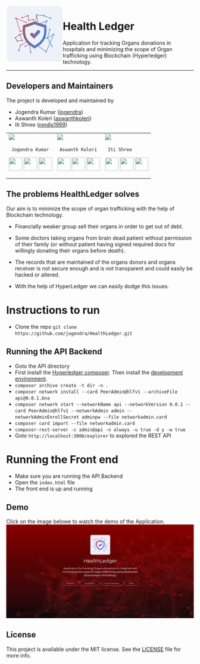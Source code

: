 <img src="/Static/logo/icon.png" align="left" hspace="1" vspace="1" height="150" width="150">

# Health Ledger

Application for tracking Organs donations in hospitals and minimizing the scope of Organ trafficking using Blockchain (Hyperledger) technology.

---

## Developers and Maintainers
The project is developed and maintained by
- Jogendra Kumar ([jogendra](https://github.com/jogendra))
- Aswanth Koleri ([aswanthkoleri](https://github.com/aswanthkoleri))
- Iti Shree ([nmdis1999](https://github.com/nmdis1999))
<table>
<tr>
<td>
  <img src="https://avatars1.githubusercontent.com/u/20956124?s=150&v=4"/>
     
     Jogendra Kumar

<p align="center">
<a href = "https://github.com/jogendra"><img src = "http://www.iconninja.com/files/241/825/211/round-collaboration-social-github-code-circle-network-icon.svg" width="36" height = "36"/></a>
<a href = "https://twitter.com/imjog24"><img src = "https://www.shareicon.net/download/2016/07/06/107115_media.svg" width="36" height="36"/></a>
<a href = "https://www.linkedin.com/in/jogendrasingh24/"><img src = "http://www.iconninja.com/files/863/607/751/network-linkedin-social-connection-circular-circle-media-icon.svg" width="36" height="36"/></a>
</p>
</td>

<td>
     <img src="https://avatars1.githubusercontent.com/u/21339090?s=150&v=4"/>
     
     Aswanth Koleri 

<p align="center">
<a href = "https://github.com/aswanthkoleri"><img src = "http://www.iconninja.com/files/241/825/211/round-collaboration-social-github-code-circle-network-icon.svg" width="36" height = "36"/></a>
<a href = "https://twitter.com/"><img src = "https://www.shareicon.net/download/2016/07/06/107115_media.svg" width="36" height="36"/></a>
<a href = "https://www.linkedin.com"><img src = "http://www.iconninja.com/files/863/607/751/network-linkedin-social-connection-circular-circle-media-icon.svg" width="36" height="36"/></a>
</p>
</td>

<td>
     <img src="https://avatars1.githubusercontent.com/u/27366543?s=150&v=4" />
     
     Iti Shree

<p align="center">
<a href = "https://github.com/nmdis1999"><img src = "http://www.iconninja.com/files/241/825/211/round-collaboration-social-github-code-circle-network-icon.svg" width="36" height = "36"/></a>
<a href = "https://twitter.com/nmdis_iti"><img src = "https://www.shareicon.net/download/2016/07/06/107115_media.svg" width="36" height="36"/></a>
<a href = "https://www.linkedin.com/in/iti-shree-6b0ba210b/"><img src = "http://www.iconninja.com/files/863/607/751/network-linkedin-social-connection-circular-circle-media-icon.svg" width="36" height="36"/></a>
</p>
</td>
</tr>
</table>

## The problems HealthLedger solves
Our aim is to minimize the scope of organ trafficking with the help of Blockchain technology.

- Financially weaker group sell their organs in order to get out of debt.

- Some doctors taking organs from brain dead patient without permission of their family (or without patient having signed required docs for willingly donating their organs before death).

- The records that are maintained of the organs donors and organs receiver is not secure enough and is not  transparent and could  easily be hacked or altered.

- With the help of HyperLedger we can easily dodge this issues.
  
# Instructions to run

- Clone the repo `git clone https://github.com/jogendra/HealthLedger.git`
## Running the API Backend
- Goto the API directory
- First install the [Hyperledger composer](https://hyperledger.github.io/composer/latest/installing/installing-prereqs.html). Then install the [development environment](https://hyperledger.github.io/composer/latest/installing/development-tools.html).
- `composer archive create -t dir -n .`
- `composer network install --card PeerAdmin@hlfv1 --archiveFile api@0.0.1.bna`
- `composer network start --networkName api --networkVersion 0.0.1 --card PeerAdmin@hlfv1 --networkAdmin admin --networkAdminEnrollSecret adminpw --file networkadmin.card`
- `composer card import --file networkadmin.card` 
- `composer-rest-server -c admin@api -n always -u true -d y -w true`
- Goto `http://localhost:3000/explorer` to explored the REST API

# Running the Front end
- Make sure you are running the API Backend 
- Open the `index.html` file
- The front end is up and running 

## Demo
Click on the image belowe to watch the demo of the Application.
[![HealthLedger Application Demo](/Static/screenshots/1.png)](https://www.youtube.com/watch?v=yFfFxOFAh2w)


## License

This project is available under the MIT license. See the [LICENSE](LICENSE) file for more info.
